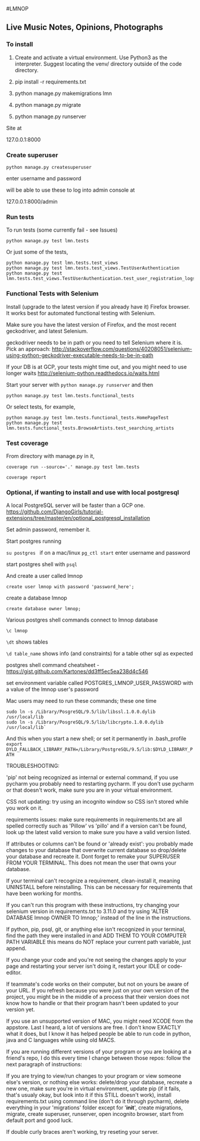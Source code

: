 #LMNOP

## Live Music Notes, Opinions, Photographs


### To install

1. Create and activate a virtual environment. Use Python3 as the interpreter. Suggest locating the venv/ directory outside of the code directory.

2. pip install -r requirements.txt

3. python manage.py makemigrations lmn

4. python manage.py migrate

5. python manage.py runserver

Site at

127.0.0.1:8000

### Create superuser


`python manage.py createsuperuser`

enter username and password

will be able to use these to log into admin console at

127.0.0.1:8000/admin


### Run tests

To run tests  (some currently fail - see Issues)

```
python manage.py test lmn.tests
```

Or just some of the tests,

```
python manage.py test lmn.tests.test_views
python manage.py test lmn.tests.test_views.TestUserAuthentication
python manage.py test lmn.tests.test_views.TestUserAuthentication.test_user_registration_logs_user_in
```


### Functional Tests with Selenium

Install (upgrade to the latest version if you already have it) Firefox browser. It works best for automated functional testing with Selenium.

Make sure you have the latest version of Firefox, and the most recent geckodriver, and latest Selenium.

geckodriver needs to be in path or you need to tell Selenium where it is. Pick an approach: http://stackoverflow.com/questions/40208051/selenium-using-python-geckodriver-executable-needs-to-be-in-path

If your DB is at GCP, your tests might time out, and you might need to use longer waits http://selenium-python.readthedocs.io/waits.html

Start your server with `python manage.py runserver` and then

```
python manage.py test lmn.tests.functional_tests
```

Or select tests, for example,
```
python manage.py test lmn.tests.functional_tests.HomePageTest
python manage.py test lmn.tests.functional_tests.BrowseArtists.test_searching_artists
```


### Test coverage

From directory with manage.py in it,

```
coverage run --source='.' manage.py test lmn.tests

coverage report
```


### Optional, if wanting to install and use with local postgresql

A local PostgreSQL server will be faster than a GCP one.
https://github.com/DjangoGirls/tutorial-extensions/tree/master/en/optional_postgresql_installation

Set admin password, remember it.

Start postgres running

`su postgres ` if on a mac/linux
`pg_ctl start`  enter username and password

start postgres shell with `psql`

And create a user called lmnop

```
create user lmnop with password 'password_here';
```

create a database lmnop

```
create database owner lmnop;
```

Various postgres shell commands
connect to lmnop database

```
\c lmnop
```

`\dt`    shows tables

`\d table_name`   shows info (and constraints) for a table
other sql as expected

postgres shell command cheatsheet - https://gist.github.com/Kartones/dd3ff5ec5ea238d4c546

set environment variable called
POSTGRES_LMNOP_USER_PASSWORD
with a value of the lmnop user's password


Mac users may need to run these commands; these one time

```
sudo ln -s /Library/PosgreSQL/9.5/lib/libssl.1.0.0.dylib /usr/local/lib
sudo ln -s /Library/PosgreSQL/9.5/lib/libcrypto.1.0.0.dylib /usr/local/lib`
```

And this when you start a new shell; or set it permanently in .bash_profile
`export DYLD_FALLBACK_LIBRARY_PATH=/Library/PostgreSQL/9.5/lib:$DYLD_LIBRARY_PATH`

TROUBLESHOOTING:

'pip' not being recognized as internal or external command, if you use pycharm you probably need to restarting pycharm.
If you don't use pycharm or that doesn't work, make sure you are in your virtual environment.

CSS not updating: try using an incognito window so CSS isn't stored while you work on it.

requirements issues: make sure requirements in requirements.txt are all spelled correctly such as 'Pillow' vs 'pillo'
and if a version can't be found, look up the latest valid version to make sure you have a valid version listed.

If attributes or columns can't be found or 'already exist': you probably made changes to your database that overwrite
current database so drop/delete your database and recreate it. Dont forget to remake your SUPERUSER FROM YOUR TERMINAL.
This does not mean the user that owns your database.

If your terminal can't recognize a requirement, clean-install it, meaning UNINSTALL before reinstalling. This can be
necessary for requirements that have been working for months.

If you can't run this program with these instructions, try changing your selenium version in requirements.txt to 3.11.0
and try using 'ALTER DATABASE lmnop OWNER TO lmnop;' instead of the line in the instructions.

If python, pip, psql, git, or anything else isn't recognized in your terminal, find the path they were installed in and
ADD THEM TO YOUR COMPUTER PATH VARIABLE this means do NOT replace your current path variable, just append.

If you change your code and you're not seeing the changes apply to your page and restarting your server isn't doing it,
restart your IDLE or code-editor.

If teammate's code works on their computer, but not on yours be aware of your URL. If you refresh because you were just
on your own version of the project, you might be in the middle of a process that their version does not know how to
handle or that their program hasn't been updated to your version yet.

If you use an unsupported version of MAC, you might need XCODE from the appstore. Last I heard, a lot of versions are
free. I don't know EXACTLY what it does, but I know it has helped people be able to run code in python, java and C
languages while using old MACS.

If you are running different versions of your program or you are looking at a friend's repo, I do this every time I
change between those repos: follow the next paragraph of instructions:

If you are trying to view/run changes to your program or view someone else's version, or nothing else works: delete/drop
your database, recreate a new one, make sure you're in virtual environment, update pip (if it fails, that's usualy okay,
but look into it if this STILL doesn't work), install requirements.txt using command line (don't do it through pycharm),
delete everything in your 'migrations' folder except for '__init__', create migrations, migrate, create superuser,
runserver, open incognito browser, start from default port and good luck.

If double curly braces aren't working, try reseting your server.

